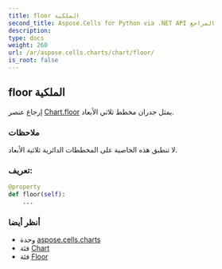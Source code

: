 ```yaml
---
title: floor الملكية
second_title: Aspose.Cells for Python via .NET API المراجع
description:
type: docs
weight: 260
url: /ar/aspose.cells.charts/chart/floor/
is_root: false
---
```

##  floor الملكية

إرجاع عنصر [Chart.floor](/cells/python-net/ar/aspose.cells.charts/chart#floor) يمثل جدران مخطط ثلاثي الأبعاد.

###  ملاحظات

لا تنطبق هذه الخاصية على المخططات الدائرية ثلاثية الأبعاد.
###  تعريف:
```python
@property
def floor(self):
    ...
```

###  أنظر أيضا
* وحدة [aspose.cells.charts](../../)
* فئة [Chart](/cells/python-net/ar/aspose.cells.charts/chart)
* فئة [Floor](/cells/python-net/ar/aspose.cells.charts/floor)
